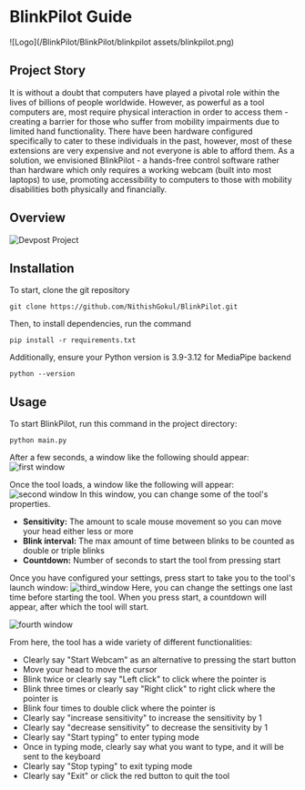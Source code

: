 # BlinkPilot Guide
![Logo](/BlinkPilot/BlinkPilot/blinkpilot assets/blinkpilot.png)

## Project Story
It is without a doubt that computers have played a pivotal role within the lives of billions of people worldwide. However, as powerful as a tool computers are, most require physical interaction in order to access them - creating a barrier for those who suffer from mobility impairments due to limited hand functionality. There have been hardware configured specifically to cater to these individuals in the past, however, most of these extensions are very expensive and not everyone is able to afford them. As a solution, we envisioned BlinkPilot - a hands-free control software rather than hardware which only requires a working webcam (built into most laptops) to use, promoting accessibility to computers to those with mobility disabilities both physically and financially.

## Overview
![Devpost Project](https://devpost.com/software/vislink-visual-link?ref_content=my-projects-tab&ref_feature=my_projects)

## Installation
To start, clone the git repository
```
git clone https://github.com/NithishGokul/BlinkPilot.git 
```
Then, to install dependencies, run the command
```
pip install -r requirements.txt
```
Additionally, ensure your Python version is 3.9-3.12 for MediaPipe backend
```
python --version
```

## Usage
To start BlinkPilot, run this command in the project directory:
```
python main.py
```

After a few seconds, a window like the following should appear:
![first window](/readmeAssets/screen1.png)

Once the tool loads, a window like the following will appear:
![second window](/readmeAssets/screen2.png)
In this window, you can change some of the tool's properties.
- **Sensitivity:** The amount to scale mouse movement so you can move your head either less or more
- **Blink interval:** The max amount of time between blinks to be counted as double or triple blinks
- **Countdown:** Number of seconds to start the tool from pressing start

Once you have configured your settings, press start to take you to the tool's launch window:
![third_window](/readmeAssets/screen3.png)
Here, you can change the settings one last time before starting the tool. When you press start, a countdown will appear, after which the tool will start.

![fourth window](/readmeAssets/screen4.png)

From here, the tool has a wide variety of different functionalities:
- Clearly say "Start Webcam" as an alternative to pressing the start button
- Move your head to move the cursor
- Blink twice or clearly say "Left click" to click where the pointer is
- Blink three times or clearly say "Right click" to right click where the pointer is
- Blink four times to double click where the pointer is
- Clearly say "increase sensitivity" to increase the sensitivity by 1
- Clearly say "decrease sensitivity" to decrease the sensitivity by 1
- Clearly say "Start typing" to enter typing mode
- Once in typing mode, clearly say what you want to type, and it will be sent to the keyboard
- Clearly say "Stop typing" to exit typing mode
- Clearly say "Exit" or click the red button to quit the tool

